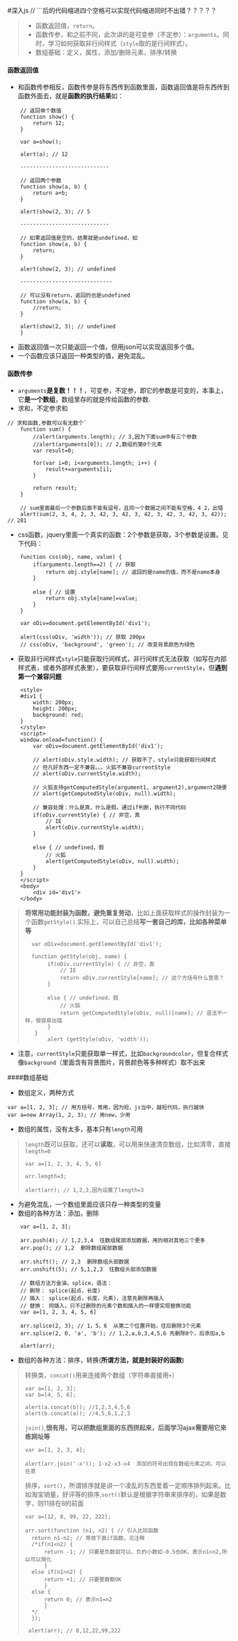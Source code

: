 #深入js
// ```后的代码缩进四个空格可以实现代码缩进同时不出错？？？？？
> - 函数返回值，`return`。
> - 函数传参，和之前不同，此次讲的是可变参（不定参）：`arguments`。同时，学习如何获取非行间样式（`style`取的是行间样式）。
> - 数组基础：定义，属性，添加/删除元素，排序/转换

#### 函数返回值
- 和函数传参相反，函数传参是将东西传到函数里面，函数返回值是将东西传到函数外面去，就是**函数的执行结果**如：
```
    // 返回单个数值
    function show() {
        return 12;
    }

    var a=show();

    alert(a); // 12

    ----------------------------

    // 返回两个参数
    function show(a, b) {
        return a+b;
    }

    alert(show(2, 3); // 5

    ----------------------------

    // 如果返回值是空的，结果就是undefined，如
    function show(a, b) {
        return;
    }

    alert(show(2, 3); // undefined

    -----------------------------

    // 可以没有return，返回的也是undefined
    function show(a, b) {
        //return;
    }

    alert(show(2, 3); // undefined
    }
```
- 函数返回值一次只能返回一个值，但用json可以实现返回多个值。
- 一个函数应该只返回一种类型的值，避免混乱。

#### 函数传参
- `arguments`**是复数！！！**，可变参，不定参，即它的参数是可变的，本事上，它**是一个数组**，数组里存的就是传给函数的参数.
-  求和，不定参求和
```
// 求和函数,参数可以有无数个`
    function sum() {
        //alert(arguments.length); // 3,因为下面sum中有三个参数
        //alert(arguments[0]); // 2,数组的第0个元素
        var result=0;

        for(var i=0; i<arguments.length; i++) {
            result+=arguments[i];
        }

        return result;
    }

    // sum里面最后一个参数后面不能有逗号，且同一个数据之间不能有空格，4 2，出错
    alert(sum(2, 3, 4, 2, 3, 42, 3, 42, 3, 42, 3, 42, 3, 42, 3, 42)); // 281
```
- css函数，jquery里面一个真实的函数：2个参数是获取，3个参数是设置。见下代码：
```
    function css(obj, name, value) {
        if(arguments.length==2) { // 获取
            return obj.style[name]; // 返回的是name的值，而不是name本身
        }

        else { // 设置
            return obj.style[name]=value;
        }
    }

    var oDiv=document.getElementById('div1');

    alert(css(oDiv, 'width')); // 获取 200px
    // css(oDiv, 'background', 'green'); // 改变背景颜色为绿色
```
- 获取非行间样式`style`只能获取行间样式，非行间样式无法获取（如写在内部样式表，或者外部样式表里），要获取非行间样式要用`currentStyle`，但**遇到第一个兼容问题**
```
    <style>
    #div1 {
        width: 200px;
        height: 200px;
        background: red;
    }
    </style>
    <script>
    window.onload=function() {
        var oDiv=document.getElementById('div1');

        // alert(oDiv.style.width); // 获取不了，style只能获取行间样式
        // 但凡好东西一定不兼容。。。火狐不兼容currentStyle
        // alert(oDiv.currentStyle.width);

        // 火狐支持getComputedStyle(argument1, argument2),argument2随便
        // alert(getComputedStyle(oDiv, null).width);

        // 兼容处理：什么是真，什么是假。通过if判断，执行不同代码
        if(oDiv.currentStyle) { // 非空，真
            // IE
            alert(oDiv.currentStyle.width);
        }

        else { // undefined，假
            // 火狐
            alert(getComputedStyle(oDiv, null).width);
        }
    }
    </script>
    <body>
   		<div id='div1'>
	</body>
```
> **将常用功能封装为函数，避免重复劳动**，比如上面获取样式的操作封装为一个函数`getStyle()`.实际上，可以自己总结**写一套自己的库，比如各种菜单等**
> ```
>   var oDiv=document.getElementById('div1');
>
>   function getStyle(obj, name) {
>        if(oDiv.currentStyle) { // 非空，真
>            // IE
>            return oDiv.currentStyle[name]; // 这个方括号什么意思？
>        }
>
>        else { // undefined，假
>            // 火狐
>            return getComputedStyle(oDiv, null)[name]; // 语法不一样，很容易出错
>        }
>    }
>        alert (getStyle(oDiv, 'width'));
> ```
- 注意，`currentStyle`只能获取单一样式，比如`backgroundcolor`，但复合样式像`background`（里面含有背景图片，背景颜色等多种样式）取不出来

####数组基础
- 数组定义，两种方式
```
var a=[1, 2, 3]; // 用方括号，常用，因为短，js当中，越短代码，执行越快
var a=new Array(1, 2, 3); // 用new，少用
```
- 数组的属性，没有太多，基本只有`length`可用
> `length`既可以获取，还可以**读取**，可以用来快速清空数组，比如清零，直接`length=0`
> ```
> var a=[1, 2, 3, 4, 5, 6]
> 
> arr.length=3;
> 
> alert(arr); // 1,2,3,因为设置了length=3
> ```
- 为避免混乱，一个数组里面应该只存一种类型的变量
- 数组的各种方法：添加，删除
```
	var a=[1, 2, 3];

	arr.push(4); // 1,2,3,4  往数组尾部添加数据，用的相对其他三个更多
	arr.pop(); // 1,2  删除数组尾部数据
    
    arr.shift(); // 2,3  删除数组头部数据
    arr.unshift(5); // 5,1,2,3  往数组头部添加数据
    
    // 数组方法万金油，splice，语法：
    // 删除： splice(起点，长度)
    // 插入： splice(起点，长度，元素)，注意先删除再插入
    // 替换： 同插入，只不过删除的元素个数和插入的一样便实现替换功能
	var a=[1, 2, 3, 4, 5, 6]
    
    arr.splice(2, 3); // 1，5，6  从第二个位置开始，往后删除3个元素
    arr.splice(2, 0, 'a', 'b'); // 1,2,a,b,3,4,5,6 先删除0个，后添加a,b
    
	alert(arr);
```
- 数组的各种方法：排序，转换(**所谓方法，就是封装好的函数**)
> 转换类，`concat()`用来连接两个数组（字符串直接用`+`）
> ```
> var a=[1, 2, 3];
> var b=[4, 5, 6];
> 
> alert(a.concat(b)); //1,2,3,4,5,6
> alert(b.concat(a)); //4,5,6,1,2,3
> ```
> `join()`,**很有用，可以把数组里面的东西拼起来，后面学习ajax需要用它来练网址等**
> ```
> var a=[1, 2, 3, 4];
> 
> alert(arr.join('-x')); 1-x2-x3-x4  添加的符号出现在数组元素之间，可以任意
> ```
> 排序，`sort()`，所谓排序就是讲一个凌乱的东西爱着一定顺序排列起来。比如淘宝销量，好评等的排序,`sort()`默认是根据字符串来排序的，如果是数字，则11排在8的前面
> ```
> var a=[12, 8, 99, 22, 222];
> 
> arr.sort(function (n1, n2) { // 引入比较函数
> 	return n1-n2; // 等效下面if函数，见注释
> 	/*if(n1<n2) {
> 		return -1; // 只要是负数就可以，负的小数如-0.5也OK，表示n1<n2,所以可以简化
> 		}
> 	else if(n1>n2) {
> 		return +1; // 只要整数都OK
> 		}
> 	else {
> 		return 0; // 表示n1=n2
> 		}
> 	*/
> 	});
>  
>  alert(arr); // 8,12,22,99,222
> ```